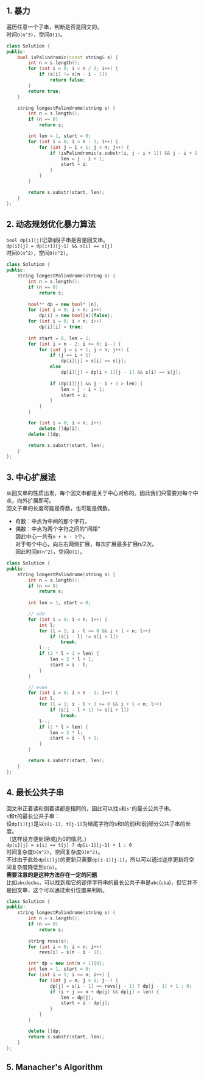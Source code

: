 ## 1. 暴力
遍历任意一个子串，判断是否是回文的。  
时间`O(n^3)`，空间`O(1)`。  
```cpp
class Solution {
public:
    bool isPalindromic(const string& s) {
        int n = s.length();
        for (int i = 0; i < n / 2; i++) {
            if (s[i] != s[n - i - 1])
                return false;
        }
        return true;
    }

    string longestPalindrome(string s) {
        int n = s.length();
        if (n == 0)
            return s;

        int len = 1, start = 0;
        for (int i = 0; i < n - 1; i++) {
            for (int j = i + 1; j < n; j++) {
                if (isPalindromic(s.substr(i, j - i + 1)) && j - i + 1 > len) {
                    len = j - i + 1;
                    start = i;
                }
            }
        }

        return s.substr(start, len);
    }
};
```
  
## 2. 动态规划优化暴力算法
`bool dp[i][j]`记录ij段子串是否是回文串。  
`dp[i][j] = dp[i+1][j-1] && s[i] == s[j]`  
时间`O(n^2)`，空间`O(n^2)`。  
```cpp
class Solution {
public:
    string longestPalindrome(string s) {
        int n = s.length();
        if (n == 0)
            return s;
        
        bool** dp = new bool* [n];
        for (int i = 0; i < n; i++)
            dp[i] = new bool[n]{false};
        for (int i = 0; i < n; i++)
            dp[i][i] = true;
        
        int start = 0, len = 1;
        for (int i = n - 2; i >= 0; i--) {
            for (int j = i + 1; j < n; j++) {
                if (j == i + 1)
                    dp[i][j] = s[i] == s[j];
                else 
                    dp[i][j] = dp[i + 1][j - 1] && s[i] == s[j];
                
                if (dp[i][j] && j - i + 1 > len) {
                    len = j - i + 1;
                    start = i;
                }
            }
        }

        for (int i = 0; i < n; i++)
            delete []dp[i];
        delete []dp;

        return s.substr(start, len);
    }
};
```
  
## 3. 中心扩展法
从回文串的性质出发，每个回文串都是关于中心对称的。因此我们只需要对每个中点，向外扩展即可。  
回文子串的长度可能是奇数，也可能是偶数。  
- 奇数：中点为中间的那个字符。  
- 偶数：中点为两个字符之间的“间距”  
因此中心一共有`n + n - 1`个。  
对于每个中心，向左右两侧扩展，每次扩展最多扩展n/2次。  
因此时间`O(n^2)`，空间`O(1)`。  
```cpp
class Solution {
public:
    string longestPalindrome(string s) {
        int n = s.length();
        if (n == 0)
            return s;
        
        int len = 1, start = 0;

        // odd
        for (int i = 0; i < n; i++) {
            int l;
            for (l = 1; i - l >= 0 && i + l < n; l++)
                if (s[i - l] != s[i + l])
                    break;
            l--;
            if (2 * l + 1 > len) {
                len = 2 * l + 1;
                start = i - l;
            }
        }

        // even
        for (int i = 0; i < n - 1; i++) {
            int l;
            for (l = 1; i - l + 1 >= 0 && i + l < n; l++)
                if (s[i - l + 1] != s[i + l])
                    break;
            l--;
            if (2 * l > len) {
                len = 2 * l;
                start = i - l + 1;
            }
        }

        return s.substr(start, len);
    }
};
```
  
## 4. 最长公共子串
回文串正着读和倒着读都是相同的，因此可以找`s`和`s'`的最长公共子串。  
`s`和`t`的最长公共子串：  
设`dp[i][j]`是以`s[i-1], t[j-1]`为结尾字符的s和t的前i和前j部分公共子串的长度。  
（这样设方便处理i或j为0的情况。）  
`dp[i][j] = s[i] == t[j] ? dp[i-1][j-1] + 1 : 0`  
时间复杂度`O(n^2)`，空间复杂度`O(n^2)`。  
不过由于此处`dp[i][j]`的更新只需要`dp[i-1][j-1]`，所以可以通过逆序更新将空间复杂度降低到`O(n)`。  
**需要注意的是这种方法存在一定的问题**  
比如`abcdecba`，可以找到和它的逆序字符串的最长公共子串是`abc`(`cba`)，但它并不是回文串，这个可以通过索引位置来判断。  
```cpp
class Solution {
public:
    string longestPalindrome(string s) {
        int n = s.length();
        if (n == 0)
            return s;
        
        string revs(s);
        for (int i = 0; i < n; i++)
            revs[i] = s[n - i - 1];

        int* dp = new int[n + 1]{0};
        int len = 1, start = 0;
        for (int i = 1; i <= n; i++) {
            for (int j = n; j > 0; j--) {
                dp[j] = s[i - 1] == revs[j - 1] ? dp[j - 1] + 1 : 0;
                if (i + j == n + dp[j] && dp[j] > len) {
                    len = dp[j];
                    start = i - dp[j];
                }
            }
        }

        delete []dp;
        return s.substr(start, len);
    }
};
```
  
## 5. Manacher's Algorithm
